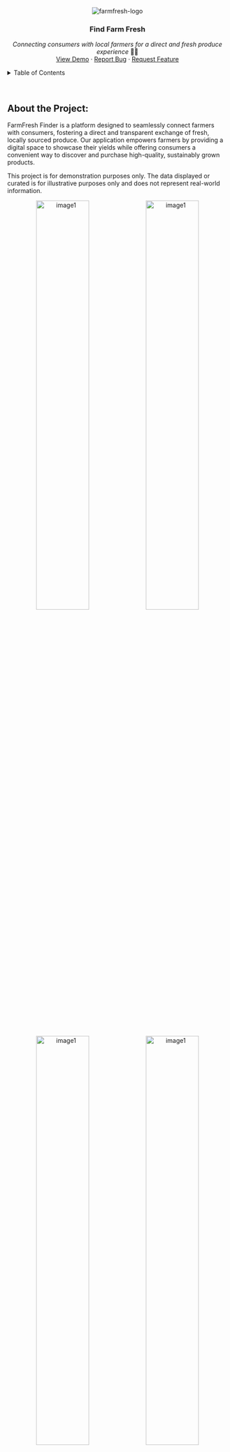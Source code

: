 &nbsp;

<p display="flex" align="center" justify="center">
    <img src="https://github.com/Ktn-mariam/FarmFresh-Finder/assets/113761859/148e7c5a-ad43-480c-bb06-725f77eae9df" alt="farmfresh-logo" />
    <h3 align="center">Find Farm Fresh</h3>
</p>
<p align="center">
    <em>Connecting consumers with local farmers for a direct and fresh produce experience</em> 🧑‍🌾
    <br/>
    <a href="">View Demo</a>
    ·
    <a href="https://github.com/Ktn-mariam/FarmFresh-Finder/issues">Report Bug</a>
    ·
    <a href="https://github.com/Ktn-mariam/FarmFresh-Finder/issues">Request Feature</a>
  </p>

<details>
  <summary>Table of Contents</summary>
  <ol>
    <li>
      <a href="#about-the-project">About The Project</a>
      <ul>
        <li><a href="#built-with">Built With</a></li>
      </ul>
    </li>
    <li>
      <a href="#getting-started">Getting Started</a>
      <ul>
        <li><a href="#prerequisites">Prerequisites</a></li>
        <li><a href="#installation">Installation</a></li>
      </ul>
    </li>
    <li><a href="#usage">Usage</a></li>
    <li><a href="#roadmap">Roadmap</a></li>
    <li><a href="#contributing">Contributing</a></li>
    <li><a href="#license">License</a></li>
    <li><a href="#contact">Contact</a></li>
    <li><a href="#acknowledgments">Acknowledgments</a></li>
  </ol>
</details>

&nbsp;

<h2>About the Project:</h2>

<!-- <div align="center">
       <img src="https://github.com/Ktn-mariam/FarmFresh-Finder/assets/113761859/7c2ff919-aeae-421d-b300-0f32aa1de144" alt="image1" width="75%"/>
</div> -->

FarmFresh Finder is a platform designed to seamlessly connect farmers with consumers, fostering a direct and transparent exchange of fresh, locally sourced produce. Our application empowers farmers by providing a digital space to showcase their yields while offering consumers a convenient way to discover and purchase high-quality, sustainably grown products.

<!-- <h3 align="center" >!! Note: This is a Demo Project !!</h3> -->
<p>This project is for demonstration purposes only. The data displayed or curated is for illustrative purposes only and does not represent real-world information.</p>

<!-- <h3 align="center">Consumer's Profile</h3> -->
<div display="flex" align="center">
       <img src="https://github.com/user-attachments/assets/48ec8886-4a44-47cc-916c-ff35af453c82" alt="image1" width="49%"/>
       <img src="https://github.com/user-attachments/assets/ca45ba1b-c05b-4886-8456-144e740b3fe6" alt="image1" width="49%"/>
</div>

<!-- <div align="center">
</div> -->

<!-- <h3 align="center">Products displayed under categories</h3> -->
<div display="flex" align="center">
       <img src="https://github.com/user-attachments/assets/b53ab44b-35de-4df1-b012-9dc2a55d0d4c" alt="image1" width="49%"/>
       <img src="https://github.com/user-attachments/assets/ea6b53d8-d8f0-4fc3-8a81-76b193e717e3" alt="image1" width="49%"/>
</div>

<!-- <h3 align="center">Product Detail Page</h3>
<div align="center">
</div> -->

<!-- <h3 align="center">Shopping Cart Page</h3> -->
<div display="flex" align="center">
    <img src="https://github.com/user-attachments/assets/0f109b2f-8fc9-4922-aae4-724240f2da00" alt="image1" width="49%"/>
    <img src="https://github.com/user-attachments/assets/e94bd2aa-55fa-4c2b-af1b-8213653eafa1" alt="image1" width="49%"/>
</div>

<!-- <h3 align="center">Farmer's Profile</h3> -->
<div display="flex" align="center">
    <img src="https://github.com/user-attachments/assets/a899482c-55e0-44e4-9394-047cd530ec99" alt="image1" width="49%"/>
    <img src="https://github.com/user-attachments/assets/6fb27a5e-48ec-494f-bbf4-79bf6277abc1" alt="image2" width="49%"/>
    <!-- <img src="https://github.com/user-attachments/assets/d121772c-fec4-455f-bd03-2b12c7a37781" alt="image2" width="49%"/>
    <img src="https://github.com/user-attachments/assets/ae633af6-08a5-4635-a9b5-20bd68053474" alt="image2" width="49%"/> -->
</div>
<!-- 
<h3 align="center">Order's Page</h3>
<div align="center">
</div> -->

<!-- <h3 align="center">Sign Up</h3> -->
<!-- <div display="flex" align="center">
       <img src="https://github.com/Ktn-mariam/FarmFresh-Finder/assets/113761859/6e3359da-2dcb-49b2-94fb-fcfbfb2f7b43" alt="image1" width="49%"/>
       <img src="https://github.com/Ktn-mariam/FarmFresh-Finder/assets/113761859/e3255f6f-fd4f-4f9c-a8ce-261537175a15" alt="image1" width="49%"/>
</div> -->

<!-- <div align="center">
</div> -->

<!-- <h3 align="center">Log In</h3> -->
<!-- <div align="center">
    <img src="https://github.com/user-attachments/assets/1837b757-7666-43dd-bc34-c8f3f977796d" alt="image1" width="70%"/>
</div> -->


### As a consumer, you can:

- Discover fresh farm produce with doorstep delivery.
- Connect with local farmers, explore profiles, and access contact information.
- Leave and read reviews for transparent, trustworthy relationships.
- Join for free, enjoying an open marketplace for farmers and consumers.

### As a farmer, you can:

- Expand your market, and sell directly to consumers beyond local markets.
- Tailor product offerings, pricing, and promotions for market demands and consumer preferences.
- Collect valuable consumer feedback for continuous improvement in product quality and farming practices.
- Utilize a 30-day sales graph to track daily sales, gaining valuable insights.
- Showcase products online for visibility, even without delivery services.

<p align="right"><a href="#readme-top">back to top</a></p>

## API Routes

### 1. Authentication Routes

| Action |  Route  | Method |
|:-----|:--------:|------:|
| User login for farmers and Consumers   | `/api/v1/auth/login` | **POST** |
| Checks if email is already registered    |  `/api/v1/auth/userExists/email/:email`  |   **GET** |
| Checks if name is already registered   | `/api/v1/auth/userExists/name/:name` |    **GET** |
| Register Farmer   | `/api/v1/auth/register/farmer` |    **POST** |
| Register Consumer   | `/api/v1/auth/register/consumer` |    **POST** |
| Gets User Profile Information if token is present   | `/api/v1/auth` |    **GET** |


### 2. Farmer Routes

| Action |  Route  | Method |
|:-----|:--------:|------:|
| Gets products of Farmer   | `/api/v1/farmers/:farmerID/products` | **GET** |
| Add comment to Farmer    |  `/api/v1/farmers/:farmerID/comments`  |   **PATCH** |
| Get Farmer profile information   | `/api/v1/farmers/:farmerID` |    **GET** |
| Update Farmer   | `/api/v1/farmers/` |    **PATCH** |


### 3. Consumer Routes

| Action |  Route  | Method |
|:-----|:--------:|------:|
| Gets products in shopping cart of Consumer   | `/api/v1/consumers/shoppingCart` | **GET** |
| Adds farmer to following list of Consumer    |  `/api/v1/consumers/followFarmer`  |   **PATCH** |
| Removes farmer from following list of Consumer   | `/api/v1/consumers/unFollowFarmer` |    **PATCH** |
| Get Consumer profile Information   | `/api/v1/consumers/:consumerID` |    **GET** |
| Update Consumer   | `/api/v1/consumers` |    **PATCH** |


### 4. Product Routes

| Action |  Route  | Method |
|:-----|:--------:|------:|
| Get All Products   | `/api/v1/products/` | **GET** |
| Add Product   | `/api/v1/products/` | **POST** |
| Get Top Rated Products    |  `/api/v1/products/topRatedProducts`  |   **GET** |
| Get Discounted Products    |  `/api/v1/products/discountedProducts`  |   **GET** |
| Get Recently added products of Farmer   | `/api/v1/products/lastThirtyDayProducts/:farmerID` |    **GET** |
| Get Product Detail   | `/api/v1/products/:productID` |    **GET** |
| Delete Product   | `/api/v1/products/:productID` |    **DELETE** |
| Update Product   | `/api/v1/products/:productID` |    **PATCH** |
| Get Products of Category   | `/api/v1/products/category/:parentCategory` |    **GET** |
| Get Product Detail for Order   | `/api/v1/products/orderDetail/:productID` |    **GET** |


### 5. Order Routes

| Action |  Route  | Method |
|:-----|:--------:|------:|
| Get Orders of User   | `/api/v1/orders/` | **GET** |
| Add Order   | `/api/v1/orders/` | **POST** |
| Get Orders that need Review    |  `/api/v1/orders/reviewOrders`  |   **GET** |
| Get Earning stats of Farmer For Graph    |  `/api/v1/orders/getEarningsForLast30Days`  |   **GET** |
| Update Order   | `/api/v1/orders/:orderID` |    **PATCH** |
| Delete Order   | `/api/v1/orders/:orderID` |    **DELETE** |


### 6. Comment Routes

| Action |  Route  | Method |
|:-----|:--------:|------:|
| Get Number of Comments for Farmer   | `/api/v1/comments/farmer/:farmerID/count` | **GET** |
| Get Comments of Farmer   | `/api/v1/comments//farmer/:farmerID` | **GET** |
| Get Number of Comments for Product   | `/api/v1/comments/product/:productID/count` | **GET** |
| Get Comments of Product   | `/api/v1/comments/product/:productID` | **GET** |

<p align="right"><a href="#readme-top">back to top</a></p>
